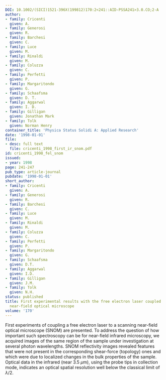 ```yaml
---
DOI: 10.1002/(SICI)1521-396X(199812)170:2<241::AID-PSSA241>3.0.CO;2-A
author:
- family: Cricenti
  given: A.
- family: Generosi
  given: R.
- family: Barchesi
  given: C.
- family: Luce
  given: M.
- family: Rinaldi
  given: M.
- family: Coluzza
  given: C.
- family: Perfetti
  given: P.
- family: Margaritondo
  given: G.
- family: Schaafsma
  given: D. T.
- family: Aggarwal
  given: I. D.
- family: Gilligan
  given: Jonathan Mark
- family: Tolk
  given: Norman Henry
container_title: 'Physica Status Solidi A: Applied Research'
date: '1998-01-01'
file:
- desc: full text
  file: cricenti_1998_first_ir_snom.pdf
id: cricenti_1998_fel_snom
issued:
- year: 1998
page: 241-247
pub_type: article-journal
pubdate: '1998-01-01'
short_author:
- family: Cricenti
  given: A.
- family: Generosi
  given: R.
- family: Barchesi
  given: C.
- family: Luce
  given: M.
- family: Rinaldi
  given: M.
- family: Coluzza
  given: C.
- family: Perfetti
  given: P.
- family: Margaritondo
  given: G.
- family: Schaafsma
  given: D.T.
- family: Aggarwal
  given: I.D.
- family: Gilligan
  given: J.M.
- family: Tolk
  given: N.H.
status: published
title: First experimental results with the free electron laser coupled to a scanning
  near-field optical microscope
volume: '170'
---
```

First experiments of coupling a free electron laser to a scanning near-field optical microscope (SNOM) are presented. To address the question of how important such spectroscopy can be for near-field infrared microscopy, we acquired images of the same region of the sample under investigation at several photon wavelengths. SNOM reflectivity images revealed features that were not present in the corresponding shear-force (topology) ones and which were due to localized changes in the bulk properties of the sample. Optical data in the infrared (near 3.5 $\mu$m), using the probe tips in collection mode, indicates an optical spatial resolution well below the classical limit of $\lambda/2$.
